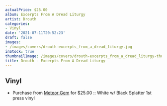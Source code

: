 ```yaml
---
actualPrice: $25.00
album: Excerpts From A Dread Liturgy
artist: Drouth
categories:
- Vinyl
date: '2021-07-11T20:52:23'
draft: false
images:
- /images/covers/drouth-excerpts_from_a_dread_liturgy.jpg
inStock: true
thumbnailImage: /images/covers/drouth-excerpts_from_a_dread_liturgy-thumb.jpg
title: Drouth - Excerpts From A Dread Liturgy
---
```


## Vinyl
* Purchase from [Meteor Gem](https://meteor-gem.com/products/drouth-excerpts-from-a-dread-liturgy) for $25.00 :: White w/ Black Splatter 1st press vinyl
